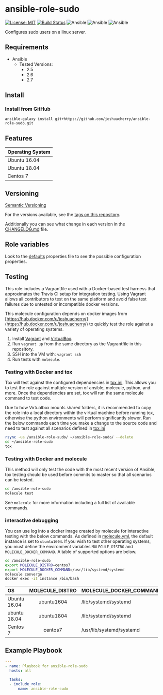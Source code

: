 # ansible-role-sudo

[![License: MIT](https://img.shields.io/badge/License-MIT-yellow.svg)](https://opensource.org/licenses/MIT)
[![Build Status](https://travis-ci.org/joshuacherry/ansible-role-sudo.svg?branch=master)](https://travis-ci.org/joshuacherry/ansible-role-sudo)
![Ansible](https://img.shields.io/badge/ansible-2.5-blue.svg)
![Ansible](https://img.shields.io/badge/ansible-2.6-blue.svg)
![Ansible](https://img.shields.io/badge/ansible-2.7-blue.svg)

Configures sudo users on a linux server.

## Requirements

- Ansible
  - Tested Versions:
    - 2.5
    - 2.6
    - 2.7

## Install

### Install from GitHub

`ansible-galaxy install git+https://github.com/joshuacherry/ansible-role-sudo.git`

## Features

| Operating System   |
| :----------------- |
| Ubuntu 16.04       |
| Ubuntu 18.04       |
| Centos 7           |

## Versioning

[Semantic Versioning](http://semver.org/)

For the versions available, see the [tags on this repository](https://github.com/joshuacherry/ansible-role-sudo/tags).

Additionally you can see what change in each version in the [CHANGELOG.md](CHANGELOG.md) file.

## Role variables

Look to the [defaults](defaults/main.yml) properties file to see the possible configuration properties.

## Testing

This role includes a Vagrantfile used with a Docker-based test harness that approximates the Travis CI setup for integration testing. Using Vagrant allows all contributors to test on the same platform and avoid false test failures due to untested or incompatible docker versions.

This molecule configuration depends on docker images from [https://hub.docker.com/u/joshuacherry/](https://hub.docker.com/u/joshuacherry/) to quickly test the role against a variety of operating systems.

1. Install [Vagrant](https://www.vagrantup.com/) and [VirtualBox](https://www.virtualbox.org/).
1. Run `vagrant up` from the same directory as the Vagrantfile in this repository.
1. SSH into the VM with: `vagrant ssh`
1. Run tests with `molecule`.

### Testing with Docker and tox

Tox will test against the configured dependencies in [tox.ini](tox.ini). This allows you to test the role against multiple version of ansible, molecule, python, and more. Once the dependencies are set, tox will run the same molecule command to test code.

Due to how Virtualbox mounts shared folders, it is recommended to copy the role into a local directory within the virtual machine before running tox, otherwise the python environments will perform significantly slower. Run the below commands each time you make a change to the source code and need to test against all scenarios defined in [tox.ini](tox.ini)

```bash
rsync -ua /ansible-role-sudo/ ~/ansible-role-sudo/ --delete
cd ~/ansible-role-sudo
tox
```

### Testing with Docker and molecule

This method will only test the code with the most recent version of Ansible, tox testing should be used before commits to master so that all scenarios can be tested.

```bash
cd /ansible-role-sudo
molecule test
```

See `molecule` for more information including a full list of available commands.

### interactive debugging

You can use log into a docker image created by molecule for interactive testing with the below commands. As defined in [molecule.yml](molecule/default/molecule.yml), the default instance is set to `ubuntu1604`. If you wish to test other operating systems, you must define the environment variables `MOLECULE_DISTRO` and `MOLECULE_DOCKER_COMMAND`. A table of supported options are below.

```bash
cd /ansible-role-sudo
export MOLECULE_DISTRO=centos7
export MOLECULE_DOCKER_COMMAND=/usr/lib/systemd/systemd
molecule converge
docker exec -it instance /bin/bash
```

| OS            | MOLECULE_DISTRO | MOLECULE_DOCKER_COMMAND  |
| :------------ | :-------------: | :----------------------- |
| Ubuntu 16.04  | ubuntu1604      | /lib/systemd/systemd     |
| ubuntu 18.04  | ubuntu1804      | /lib/systemd/systemd     |
| Centos 7      | centos7         | /usr/lib/systemd/systemd |

## Example Playbook

```yaml
---
- name: Playbook for ansible-role-sudo
  hosts: all

  tasks:
  - include_role:
      name: ansible-role-sudo
```